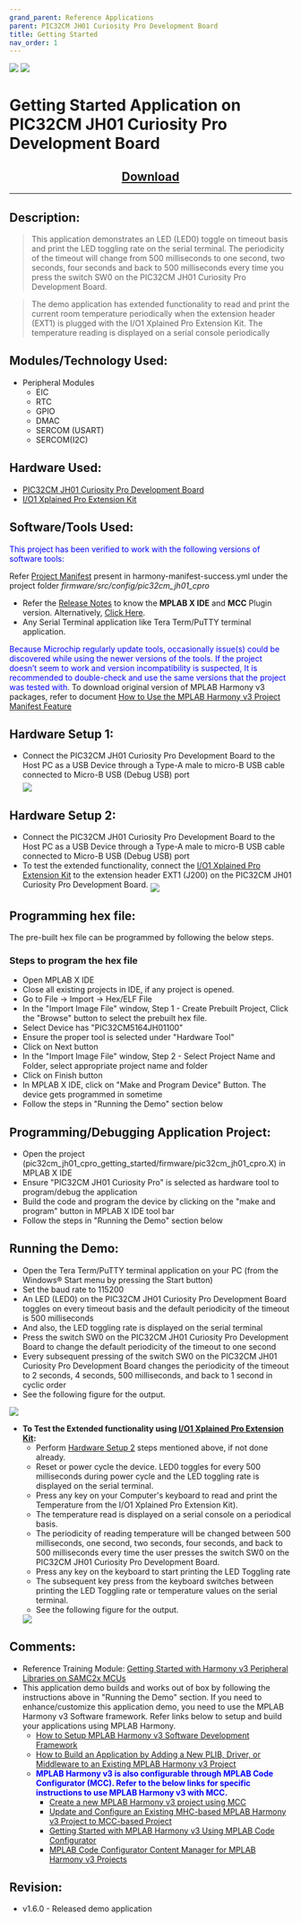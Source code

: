 ```yaml
---
grand_parent: Reference Applications
parent: PIC32CM JH01 Curiosity Pro Development Board
title: Getting Started
nav_order: 1
---
```


<img src = "images/microchip_logo.png">
<img src = "images/microchip_mplab_harmony_logo_small.png">

# Getting Started Application on PIC32CM JH01 Curiosity Pro Development Board
<h2 align="center"> <a href="https://github.com/Microchip-MPLAB-Harmony/reference_apps/releases/latest/download/pic32cm_jh01_cpro_getting_started.zip " > Download </a> </h2>

-----
## Description:

> This application demonstrates an LED (LED0) toggle on timeout basis and print the LED
	toggling rate on the serial terminal. The periodicity of the timeout will change from
	500 milliseconds to one second, two seconds, four seconds and back to 500 milliseconds
	every time you press the switch SW0 on the PIC32CM JH01 Curiosity Pro Development Board.

>  The demo application has extended functionality to read and print the current room temperature periodically when the extension header (EXT1) is plugged with the I/O1 Xplained Pro Extension Kit. The temperature reading is displayed on a serial console periodically

## Modules/Technology Used:
- Peripheral Modules
	- EIC
	- RTC
	- GPIO
	- DMAC
	- SERCOM (USART)
    - SERCOM(I2C)

## Hardware Used:

- [PIC32CM JH01 Curiosity Pro Development Board](https://www.microchip.com/DevelopmentTools/ProductDetails/PartNO/EV81X90A)
- [I/O1 Xplained Pro Extension Kit](https://www.microchip.com/Developmenttools/ProductDetails/ATIO1-XPRO)

## Software/Tools Used:
<span style="color:blue"> This project has been verified to work with the following versions of software tools:</span>  

Refer [Project Manifest](./firmware/src/config/pic32cm_jh01_cpro/harmony-manifest-success.yml) present in harmony-manifest-success.yml under the project folder *firmware/src/config/pic32cm_jh01_cpro*  
- Refer the [Release Notes](../../../release_notes.md#development-tools) to know the **MPLAB X IDE** and **MCC** Plugin version. Alternatively, [Click Here](https://github.com/Microchip-MPLAB-Harmony/reference_apps/blob/master/release_notes.md#development-tools).
- Any Serial Terminal application like Tera Term/PuTTY terminal application.

<span style="color:blue"> Because Microchip regularly update tools, occasionally issue(s) could be discovered while using the newer versions of the tools. If the project doesn’t seem to work and version incompatibility is suspected, It is recommended to double-check and use the same versions that the project was tested with. </span> To download original version of MPLAB Harmony v3 packages, refer to document [How to Use the MPLAB Harmony v3 Project Manifest Feature](https://ww1.microchip.com/downloads/en/DeviceDoc/How-to-Use-the-MPLAB-Harmony-v3-Project-Manifest-Feature-DS90003305.pdf)

## Hardware Setup 1: <span id="Setup1"><span>
- Connect the PIC32CM JH01 Curiosity Pro Development Board to the Host PC as a USB Device through a Type-A male to micro-B USB cable connected to Micro-B USB (Debug USB) port  
  <img src = "images/hardware_jh01.jpg" align="middle">

## Hardware Setup 2: <span id="Setup2"><span>
- Connect the PIC32CM JH01 Curiosity Pro Development Board to the Host PC as a USB Device through a Type-A male to micro-B USB cable connected to Micro-B USB (Debug USB) port
- To test the extended functionality, connect the [I/O1 Xplained Pro Extension Kit](https://www.microchip.com/Developmenttools/ProductDetails/ATIO1-XPRO) to the extension header EXT1 (J200) on the PIC32CM JH01 Curiosity Pro Development Board.
  <img src = "images/hardware_setup2.jpg" align="middle">

## Programming hex file:
The pre-built hex file can be programmed by following the below steps.  

### Steps to program the hex file
- Open MPLAB X IDE
- Close all existing projects in IDE, if any project is opened.
- Go to File -> Import -> Hex/ELF File
- In the "Import Image File" window, Step 1 - Create Prebuilt Project, Click the "Browse" button to select the prebuilt hex file.
- Select Device has "PIC32CM5164JH01100"
- Ensure the proper tool is selected under "Hardware Tool"
- Click on Next button
- In the "Import Image File" window, Step 2 - Select Project Name and Folder, select appropriate project name and folder
- Click on Finish button
- In MPLAB X IDE, click on "Make and Program Device" Button. The device gets programmed in sometime
- Follow the steps in "Running the Demo" section below


## Programming/Debugging Application Project:
- Open the project (pic32cm_jh01_cpro_getting_started/firmware/pic32cm_jh01_cpro.X) in MPLAB X IDE
- Ensure "PIC32CM JH01 Curiosity Pro" is selected as hardware tool to program/debug the application
- Build the code and program the device by clicking on the "make and program" button in MPLAB X IDE tool bar
- Follow the steps in "Running the Demo" section below

## Running the Demo:
- Open the Tera Term/PuTTY terminal application on your PC (from the Windows® Start menu by pressing the Start button)
- Set the baud rate to 115200
- An LED (LED0) on the PIC32CM JH01 Curiosity Pro Development Board toggles on every timeout basis and the default periodicity of the timeout is 500 milliseconds
- And also, the LED toggling rate is displayed on the serial terminal
- Press the switch SW0 on the PIC32CM JH01 Curiosity Pro Development Board to change the default periodicity of the timeout to one second
- Every subsequent pressing of the switch SW0 on the PIC32CM JH01 Curiosity Pro Development Board changes the periodicity of the timeout to 2 seconds, 4 seconds, 500 milliseconds, and back to 1 second in cyclic order
- See the following figure for the output.  
<img src = "images/result_01.png">

- **To Test the Extended functionality using [I/O1 Xplained Pro Extension Kit](https://www.microchip.com/Developmenttools/ProductDetails/ATIO1-XPRO):**
    - Perform [Hardware Setup 2](#Setup2) steps mentioned above, if not done already.
    - Reset or power cycle the device. LED0 toggles for every 500 milliseconds during power cycle and the LED toggling rate is displayed on the serial terminal.
    - Press any key on your Computer's keyboard to read and print the Temperature from the I/O1 Xplained Pro Extension Kit).
    - The temperature read is displayed on a serial console on a periodical basis.
    - The periodicity of reading temperature will be changed between 500 milliseconds, one second, two seconds, four seconds, and back to 500 milliseconds every time the user presses the switch SW0 on the PIC32CM JH01 Curiosity Pro Development Board.
    - Press any key on the keyboard to start printing the LED Toggling rate
    - The subsequent key press from the keyboard switches between printing the LED Toggling rate or temperature values on the serial terminal.
    - See the following figure for the output.
    <img src = "images/result_02.png">
## Comments:
- Reference Training Module: [Getting Started with Harmony v3 Peripheral Libraries on SAMC2x MCUs](https://microchipdeveloper.com/harmony3:samc21-getting-started-training-module)
- This application demo builds and works out of box by following the instructions above in "Running the Demo" section. If you need to enhance/customize this application demo, you need to use the MPLAB Harmony v3 Software framework. Refer links below to setup and build your applications using MPLAB Harmony.
	- [How to Setup MPLAB Harmony v3 Software Development Framework](https://ww1.microchip.com/downloads/en/DeviceDoc/How_to_Setup_MPLAB_%20Harmony_v3_Software_Development_Framework_DS90003232C.pdf)
	- [How to Build an Application by Adding a New PLIB, Driver, or Middleware to an Existing MPLAB Harmony v3 Project](http://ww1.microchip.com/downloads/en/DeviceDoc/How_to_Build_Application_Adding_PLIB_%20Driver_or_Middleware%20_to_MPLAB_Harmony_v3Project_DS90003253A.pdf)  
	- <span style="color:blue"> **MPLAB Harmony v3 is also configurable through MPLAB Code Configurator (MCC). Refer to the below links for specific instructions to use MPLAB Harmony v3 with MCC.**</span>
		- [Create a new MPLAB Harmony v3 project using MCC](https://microchipdeveloper.com/harmony3:getting-started-training-module-using-mcc)
		- [Update and Configure an Existing MHC-based MPLAB Harmony v3 Project to MCC-based Project](https://microchipdeveloper.com/harmony3:update-and-configure-existing-mhc-proj-to-mcc-proj)
		- [Getting Started with MPLAB Harmony v3 Using MPLAB Code Configurator](https://www.youtube.com/watch?v=KdhltTWaDp0)
		- [MPLAB Code Configurator Content Manager for MPLAB Harmony v3 Projects](https://www.youtube.com/watch?v=PRewTzrI3iE)	

## Revision:
- v1.6.0 - Released demo application
